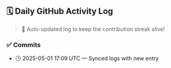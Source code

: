 ## 🗓️ Daily GitHub Activity Log

> 🤖 Auto-updated log to keep the contribution streak alive!

### ✅ Commits

- 🕒 2025-05-01 17:09 UTC — Synced logs with new entry

